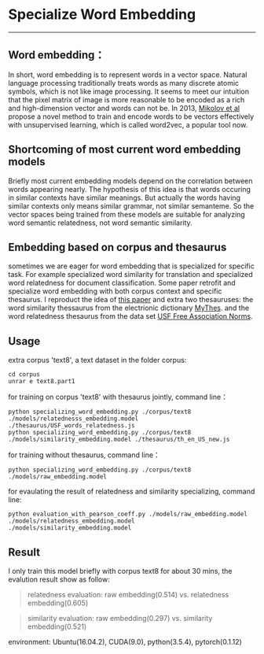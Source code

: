 # Specialize Word Embedding

------
## Word embedding：
In short, word embedding is to represent words in a vector space. Natural language processing traditionally treats words as many discrete atomic symbols, which is not like image processing. It seems to meet our intuition that the pixel matrix of image is more reasonable to be encoded as a rich and high-dimension vector and words can not be. In 2013, [Mikolov et al][1] propose a novel method to train and encode words to be vectors effectively with unsupervised learning, which is called word2vec, a popular tool now.

## Shortcoming of most current word embedding models
Briefly most current embedding models depend on the correlation between words appearing nearly. The hypothesis of this idea is that words occuring in similar contexts have similar meanings. But actually the words having similar contexts only means similar grammar, not similar semanteme. So the vector spaces being trained from these models are suitable for analyzing word semantic relatedness, not word semantic similarity.
## Embedding based on corpus and thesaurus
sometimes we are eager for word embedding that is specialized for specific task. For example specialized word similarity for translation and specialized word relatedness for document classification. Some paper retrofit and specialize word embedding with both corpus context and specific thesaurus. I reproduct the idea of [this paper][2] and extra two thesauruses: the word similarity thessaurus from the electrionic dictionary [MyThes][3]. and the word relatedness thesaurus from the data set [USF Free Association Norms][4]. 

## Usage
extra corpus 'text8', a text dataset in the folder corpus:
```shell
cd corpus
unrar e text8.part1
```
for training on corpus 'text8' with thesaurus jointly, command  line：
```shell
python specializing_word_embedding.py ./corpus/text8 ./models/relatednesss_embedding.model ./thesaurus/USF_words_relatedness.js
python specializing_word_embedding.py ./corpus/text8 ./models/similarity_embedding.model ./thesaurus/th_en_US_new.js
```
for training without thesaurus, command  line：
```shell
python specializing_word_embedding.py ./corpus/text8 ./models/raw_embedding.model
```
for evaulating the result of relatedness and similarity specializing, command line:
```shell
python evaluation_with_pearson_coeff.py ./models/raw_embedding.model ./models/relatedness_embedding.model ./models/similarity_embedding.model
```
## Result
I only train this model briefly with corpus text8 for about 30 mins, the evalution result show as follow:
> relatedness evaluation: raw embedding(0.514) vs. relatedness embedding(0.605)

> similarity evaluation: raw embedding(0.297) vs. similarity embedding(0.521)

environment: Ubuntu(16.04.2), CUDA(9.0), python(3.5.4), pytorch(0.1.12)


[1]:https://papers.nips.cc/paper/5021-distributed-representations-of-words-and-phrases-and-their-compositionality.pdf
[2]:http://www.aclweb.org/anthology/D15-1242
[3]:http://www.openoffice.org/lingucomponent/thesaurus.html
[4]:http://w3.usf.edu/FreeAssociation/
